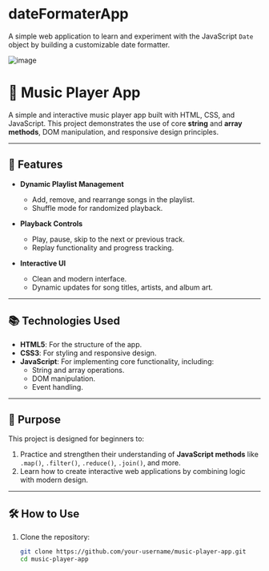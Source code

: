 # dateFormaterApp
A simple web application to learn and experiment with the JavaScript `Date` object by building a customizable date formatter.

![image](https://github.com/user-attachments/assets/dbdd1cc9-a9e0-47bf-bca1-e0003e9a3ac5)

 # 🎵 Music Player App  

A simple and interactive music player app built with HTML, CSS, and JavaScript. This project demonstrates the use of core **string** and **array methods**, DOM manipulation, and responsive design principles.

---

## 🚀 Features  
- **Dynamic Playlist Management**  
  - Add, remove, and rearrange songs in the playlist.  
  - Shuffle mode for randomized playback.  

- **Playback Controls**  
  - Play, pause, skip to the next or previous track.  
  - Replay functionality and progress tracking.  

- **Interactive UI**  
  - Clean and modern interface.  
  - Dynamic updates for song titles, artists, and album art.  

---

## 📚 Technologies Used  
- **HTML5**: For the structure of the app.  
- **CSS3**: For styling and responsive design.  
- **JavaScript**: For implementing core functionality, including:  
  - String and array operations.  
  - DOM manipulation.  
  - Event handling.  

---

## 🎯 Purpose  
This project is designed for beginners to:  
1. Practice and strengthen their understanding of **JavaScript methods** like `.map()`, `.filter()`, `.reduce()`, `.join()`, and more.  
2. Learn how to create interactive web applications by combining logic with modern design.  

---

## 🛠️ How to Use  
1. Clone the repository:  
   ```bash
   git clone https://github.com/your-username/music-player-app.git
   cd music-player-app

